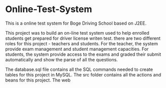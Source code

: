 Online-Test-System
==================

This is a online test system for Boge Driving School based on J2EE.


This project was to build an on-line test system used to help enrolled students get prepared for driver license writen test. there are two different roles for this project - teachers and students. For the teacher, the system provide exam management and student management capacities. For students, the system provide access to the exams and graded their submit automatically and show the parse of all the questions.


The database.sql file contains all the SQL commands needed to create tables for this project in MySQL. The src folder contains all the actions and beans for this project. The web
